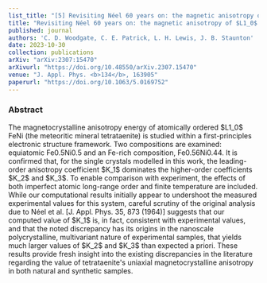 ```yaml
---
list_title: "[5] Revisiting Néel 60 years on: the magnetic anisotropy of $L1_0$ FeNi (tetrataenite)"
title: "Revisiting Néel 60 years on: the magnetic anisotropy of $L1_0$ FeNi (tetrataenite)"
published: journal
authors: 'C. D. Woodgate, C. E. Patrick, L. H. Lewis, J. B. Staunton'
date: 2023-10-30
collection: publications
arXiv: "arXiv:2307:15470"
arXivurl: "https://doi.org/10.48550/arXiv.2307.15470"
venue: "J. Appl. Phys. <b>134</b>, 163905"
paperurl: "https://doi.org/10.1063/5.0169752"
---
```


<h3>Abstract</h3>
The magnetocrystalline anisotropy energy of atomically ordered $L1_0$ FeNi (the meteoritic mineral tetrataenite) is studied within a first-principles electronic structure framework.
Two compositions are examined: equiatomic Fe0.5Ni0.5 and an Fe-rich composition, Fe0.56Ni0.44. It is confirmed that, for the single crystals modelled in this work, the leading-order anisotropy coefficient $K_1$ dominates the higher-order coefficients $K_2$ and $K_3$.
To enable comparison with experiment, the effects of both imperfect atomic long-range order and finite temperature are included.
While our computational results initially appear to undershoot the measured experimental values for this system, careful scrutiny of the original analysis due to Néel et al. [J. Appl. Phys. 35, 873 (1964)] suggests that our computed value of $K_1$ is, in fact, consistent with experimental values, and that the noted discrepancy has its origins in the nanoscale polycrystalline, multivariant nature of experimental samples, that yields much larger values of $K_2$ and $K_3$ than expected a priori.
These results provide fresh insight into the existing discrepancies in the literature regarding the value of tetrataenite's uniaxial magnetocrystalline anisotropy in both natural and synthetic samples.
